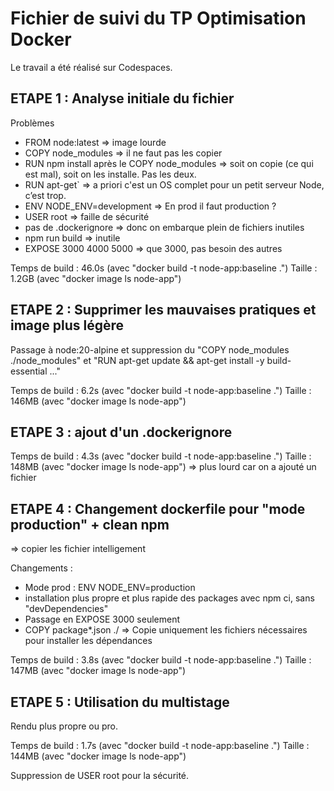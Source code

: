 # Fichier de suivi du TP Optimisation Docker 

Le travail a été réalisé sur Codespaces.

## ETAPE 1 : Analyse initiale du fichier

Problèmes                                                            
- FROM node:latest => image lourde
- COPY node_modules => il ne faut pas les copier
- RUN npm install après le COPY node_modules => soit on copie (ce qui est mal), soit on les installe. Pas les deux.
- RUN apt-get` => a priori c'est un OS complet pour un petit serveur Node, c’est trop.
- ENV NODE_ENV=development => En prod il faut production ?
- USER root => faille de sécurité   
- pas de .dockerignore => donc on embarque plein de fichiers inutiles
- npm run build => inutile 
- EXPOSE 3000 4000 5000 => que 3000, pas besoin des autres

Temps de build : 46.0s (avec "docker build -t node-app:baseline .")
Taille : 1.2GB (avec "docker image ls node-app")

## ETAPE 2 : Supprimer les mauvaises pratiques et image plus légère

Passage à node:20-alpine et suppression du "COPY node_modules ./node_modules" et "RUN apt-get update && apt-get install -y build-essential ..."

Temps de build : 6.2s (avec "docker build -t node-app:baseline .")
Taille : 146MB (avec "docker image ls node-app")

## ETAPE 3 : ajout d'un .dockerignore

Temps de build : 4.3s (avec "docker build -t node-app:baseline .")
Taille : 148MB (avec "docker image ls node-app")
=> plus lourd car on a ajouté un fichier

## ETAPE 4 : Changement dockerfile pour "mode production" + clean npm
=> copier les fichier intelligement

Changements :
- Mode prod : ENV NODE_ENV=production
- installation plus propre et plus rapide des packages avec npm ci, sans "devDependencies"
- Passage en EXPOSE 3000 seulement
- COPY package*.json ./ => Copie uniquement les fichiers nécessaires pour installer les dépendances

Temps de build : 3.8s (avec "docker build -t node-app:baseline .")
Taille : 147MB (avec "docker image ls node-app")

## ETAPE 5 : Utilisation du multistage

Rendu plus propre ou pro.

Temps de build : 1.7s (avec "docker build -t node-app:baseline .")
Taille : 144MB (avec "docker image ls node-app")

Suppression de USER root pour la sécurité.